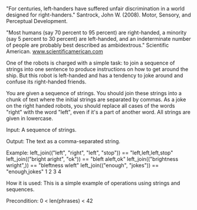 

"For centuries, left-handers have suffered unfair discrimination in a world designed for right-handers."
Santrock, John W. (2008). Motor, Sensory, and Perceptual Development.

"Most humans (say 70 percent to 95 percent) are right-handed, a minority (say 5 percent to 30 percent) are left-handed, and an indeterminate number of people are probably best described as ambidextrous."
Scientific American. www.scientificamerican.com

One of the robots is charged with a simple task: to join a sequence of strings into one sentence to produce instructions on how to get around the ship. But this robot is left-handed and has a tendency to joke around and confuse its right-handed friends.

You are given a sequence of strings. You should join these strings into a chunk of text where the initial strings are separated by commas. As a joke on the right handed robots, you should replace all cases of the words "right" with the word "left", even if it's a part of another word. All strings are given in lowercase.

Input: A sequence of strings.

Output: The text as a comma-separated string.

Example:
left_join(("left", "right", "left", "stop")) == "left,left,left,stop"
left_join(("bright aright", "ok")) == "bleft aleft,ok"
left_join(("brightness wright",)) == "bleftness wleft"
left_join(("enough", "jokes")) == "enough,jokes"
1
2
3
4

How it is used: This is a simple example of operations using strings and sequences.

Precondition:
0 < len(phrases) < 42 